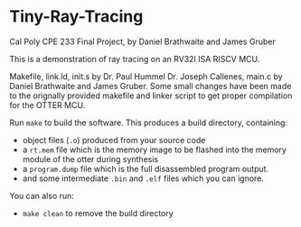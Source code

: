 # Tiny-Ray-Tracing

Cal Poly CPE 233 Final Project, by Daniel Brathwaite and James Gruber

This is a demonstration of ray tracing on an RV32I ISA RISCV MCU.

Makefile, link.ld, init.s by Dr. Paul Hummel Dr. Joseph Callenes, main.c by Daniel Brathwaite and James Gruber.
Some small changes have been made to the orignally provided makefile and linker script to get proper compilation for the OTTER MCU.


Run `make` to build the software. This produces a build directory, containing:

- object files (`.o`) produced from your source code
- a  `rt.mem` file which is the memory image to be flashed into the memory
  module of the otter during synthesis
- a `program.dump` file which is the full disassembled program output.
- and some intermediate `.bin` and `.elf` files which you can ignore.

You can also run:

- `make clean` to remove the build directory
